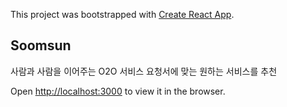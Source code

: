This project was bootstrapped with [Create React App](https://github.com/facebook/create-react-app).

## Soomsun

사람과 사람을 이어주는 O2O 서비스
요청서에 맞는 원하는 서비스를 추천

Open [http://localhost:3000](http://localhost:3000) to view it in the browser.
